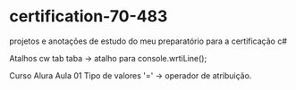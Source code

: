 # certification-70-483
projetos e anotações de estudo do meu preparatório para a certificação c#

Atalhos
	cw tab taba -> atalho para console.wrtiLine();

Curso Alura
	Aula 01
	Tipo de valores
	 '=' -> operador de atribuição.